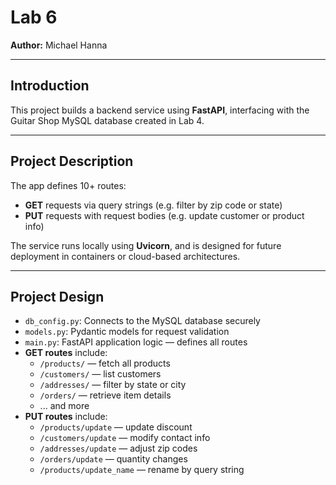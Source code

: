 # Lab 6

**Author:** Michael Hanna


---

## Introduction

This project builds a backend service using **FastAPI**, interfacing with the Guitar Shop MySQL database created in Lab 4.

---

## Project Description

The app defines 10+ routes:

- **GET** requests via query strings (e.g. filter by zip code or state)
- **PUT** requests with request bodies (e.g. update customer or product info)

The service runs locally using **Uvicorn**, and is designed for future deployment in containers or cloud-based architectures.

---

## Project Design

- `db_config.py`: Connects to the MySQL database securely  
- `models.py`: Pydantic models for request validation  
- `main.py`: FastAPI application logic — defines all routes  
- **GET routes** include:
  - `/products/` — fetch all products  
  - `/customers/` — list customers  
  - `/addresses/` — filter by state or city  
  - `/orders/` — retrieve item details  
  - ... and more  
- **PUT routes** include:
  - `/products/update` — update discount  
  - `/customers/update` — modify contact info  
  - `/addresses/update` — adjust zip codes  
  - `/orders/update` — quantity changes  
  - `/products/update_name` — rename by query string  